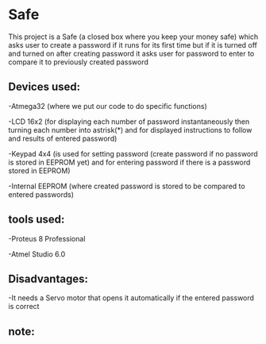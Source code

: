 # Safe
This project is a Safe (a closed box where you keep your money safe) which asks user to create a password if it runs for its first time but if it is turned off and turned on after creating password it asks user for password to enter to compare it to previously created password



## Devices used:

-Atmega32 (where we put our code to do specific functions)

-LCD 16x2 (for displaying each number of password instantaneously then turning each number into astrisk(*) and for displayed instructions to follow and results of entered password)

-Keypad 4x4 (is used for setting password (create password if no password is stored in EEPROM yet) and for entering password if there is a password stored in EEPROM)

-Internal EEPROM (where created password is stored to be compared to entered passwords)

## tools used:

-Proteus 8 Professional

-Atmel Studio 6.0


## Disadvantages:

-It needs a Servo motor that opens it automatically if the entered password is correct

## note:
